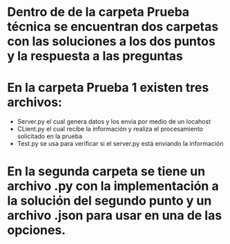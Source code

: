 # Dentro de de la carpeta Prueba técnica se encuentran dos carpetas con las soluciones a los dos puntos y la respuesta a las preguntas 
# En la carpeta Prueba 1 existen tres archivos:
* Server.py el cual genera datos y los envía por medio de un locahost
* CLient.py el cual recibe la información y realiza el procesamiento solicitado en la prueba
* Test.py se usa para verificar si el server.py está enviando la información 
# En la segunda carpeta se tiene un archivo .py con la implementación a la solución del segundo punto y un archivo .json para usar en una de las opciones.
